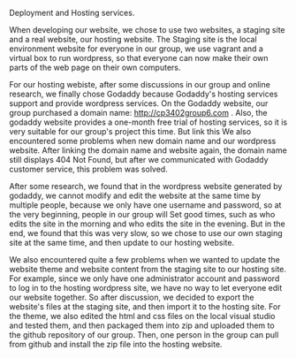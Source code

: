 Deployment and Hosting services.

When developing our website, we chose to use two websites, a staging site and a real website, our hosting website. The Staging site is the local environment website for everyone in our group, we use vagrant and a virtual box to run wordpress, so that everyone can now make their own parts of the web page on their own computers.

For our hosting webiste, after some discussions in our group and online research, we finally chose Godaddy because Godaddy's hosting services support and provide wordpress services. On the Godaddy website, our group purchased a domain name: http://cp3402group6.com . Also, the godaddy website provides a one-month free trial of hosting services, so it is very suitable for our group's project this time. But link this We also encountered some problems when new domain name and our wordpress website. After linking the domain name and website again, the domain name still displays 404 Not Found, but after we communicated with Godaddy customer service, this problem was solved.

After some research, we found that in the wordpress website generated by godaddy, we cannot modify and edit the website at the same time by multiple people, because we only have one username and password, so at the very beginning, people in our group will Set good times, such as who edits the site in the morning and who edits the site in the evening. But in the end, we found that this was very slow, so we chose to use our own staging site at the same time, and then update to our hosting website.

We also encountered quite a few problems when we wanted to update the website theme and website content from the staging site to our hosting site. For example, since we only have one administrator account and password to log in to the hosting wordpress site, we have no way to let everyone edit our website together. So after discussion, we decided to export the website's files at the staging site, and then import it to the hosting site. For the theme, we also edited the html and css files on the local visual studio and tested them, and then packaged them into zip and uploaded them to the github repository of our group. Then, one person in the group can pull from github and install the zip file into the hosting website.

